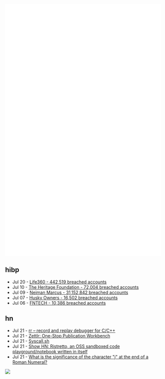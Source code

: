 ![Metrics](https://raw.githubusercontent.com/phixion/phixion/master/metrics.svg)

## hibp

<!--
for https://github.com/phixion/phixion/blob/main/.github/workflows/feeds.yml
-->
<!--START_SECTION:haveibeenpwnd-->
- Jul 20 - [Life360 - 442,519 breached accounts](https://haveibeenpwned.com/PwnedWebsites#Life360)
- Jul 10 - [The Heritage Foundation - 72,004 breached accounts](https://haveibeenpwned.com/PwnedWebsites#TheHeritageFoundation)
- Jul 09 - [Neiman Marcus - 31,152,842 breached accounts](https://haveibeenpwned.com/PwnedWebsites#NeimanMarcus)
- Jul 07 - [Husky Owners - 16,502 breached accounts](https://haveibeenpwned.com/PwnedWebsites#HuskyOwners)
- Jul 06 - [FNTECH - 10,386 breached accounts](https://haveibeenpwned.com/PwnedWebsites#RobloxDeveloperConference2024)
<!--END_SECTION:haveibeenpwnd-->

## hn

<!--
for https://github.com/phixion/phixion/blob/main/.github/workflows/feeds.yml
-->
<!--START_SECTION:hn-->
- Jul 21 - [rr – record and replay debugger for C/C++](https://rr-project.org/)
- Jul 21 - [Zettlr: One-Stop Publication Workbench](https://www.zettlr.com)
- Jul 21 - [Syscall.sh](https://syscall.sh/)
- Jul 21 - [Show HN: Ristretto, an OSS sandboxed code playground/notebook written in itself](https://ristretto.codeberg.page/)
- Jul 21 - [What is the significance of the character "j" at the end of a Roman Numeral?](https://genealogy.stackexchange.com/questions/3748/what-is-the-significance-of-the-character-j-at-the-end-of-a-roman-numeral)
<!--END_SECTION:hn-->

<!--
for https://yhype.me
-->
![](https://hit.yhype.me/github/profile?user_id=13013670)
